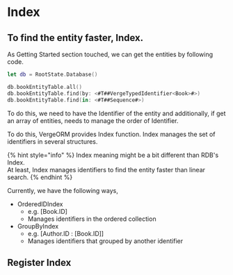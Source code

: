 # Index

## To find the entity faster, Index.

As Getting Started section touched, we can get the entities by following code.

```swift
let db = RootState.Database()

db.bookEntityTable.all()
db.bookEntityTable.find(by: <#T##VergeTypedIdentifier<Book>#>)
db.bookEntityTable.find(in: <#T##Sequence#>)
```

To do this, we need to have the Identifier of the entity and additionally, if get an array of entities, needs to manage the order of Identifier.

To do this, VergeORM provides Index function. Index manages the set of identifiers in several structures.

{% hint style="info" %}
Index meaning might be a bit different than RDB's Index.  
At least, Index manages identifiers to find the entity faster than linear search.
{% endhint %}

Currently, we have the following ways,

* OrderedIDIndex 
  * e.g. \[Book.ID\]
  * Manages identifiers in the ordered collection
* GroupByIndex
  * e.g. \[Author.ID : \[Book.ID\]\]
  * Manages identifiers that grouped by another identifier

## Register Index



